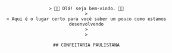 <div align="center">

    > 👋🏼 Olá! seja bem-vindo. 👋🏼
    >
    > Aqui é o lugar certo para você saber um pouco como estamos desenvolvendo
    >
    >

    ## CONFEITARIA PAULISTANA
</div>